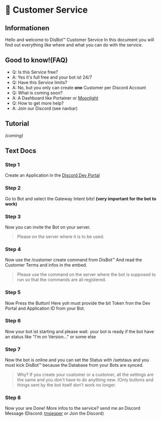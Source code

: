 # 🤖 Customer Service

## Informationen

Hello and welcome to DisBot™ Customer Service In this document you will find out everything like where and what you can do with the service.

## Good to know!(FAQ)

* Q: Is this Service free?
* A: Yes it's full free and your bot ist 24/7
* Q: Have this Service limits?
* A: No, but you only can create **one** Customer per Discord Account
* Q: What is coming soon?
* A: A Dashboard like Portainer or [Moonlight](https://moonlightpanel.xyz)
* Q: How to get more help?
* A: Join our Discord (see navbar)

## Tutorial

_(coming)_

## Text Docs

### Step 1

Create an Application in the [Discord Dev Portal](https://discord.dev)

### Step 2

Go to Bot and select the Gateway Intent bits! **(very important for the bot to work)**

### Step 3

Now you can invite the Bot on your server.

> Please on the server where it is to be used.

### Step 4

Now use the /customer create command from DisBot™ And read the Customer Terms and infos in the embed.

> Please use the command on the server where the bot is supposed to run so that the commands are all registered.

### Step 5

Now Press the Button! Here yoh must provide the bit Token fron the Dev Portal and Application ID from your Bot.

### Step 6

Now your bot ist starting and please wait. your bot is ready if the bot have an status like "I'm on Version..." or some else

### Step 7

Now the bot is online and you can set the Status with /setstaus and you must kick DisBot™ because the Database from your Bots are synced.

> Why? If you create your customer or a customer, all the settings are the same and you don't have to do anything new. (Only buttons and things sent by the bot itself don't work no longer.

### Step 8

Now your are Done! More infos to the service? send me an Discord Message (Discord: [tnsjesper](https://tnsjesper.xyz) or Join the Discord)
